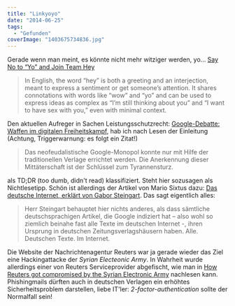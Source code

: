 ```yaml
---
title: "Linkyoyo"
date: "2014-06-25"
tags:
  - "Gefunden"
coverImage: "1403675734836.jpg"
---
```


Gerade wenn man meint, es könnte nicht mehr witziger werden, yo... [Say No to “Yo” and Join Team Hey](https://medium.com/@bg/say-no-to-yo-and-join-team-hey-51dacc991885)

> In English, the word “hey” is both a greeting and an interjection, meant to express a sentiment or get someone’s attention. It shares connotations with words like “wow” and “yo” and can be used to express ideas as complex as “I’m still thinking about you” and “I want to have sex with you,” even with minimal context.

Den aktuellen Aufreger in Sachen Leistungsschutzrecht: [Google-Debatte: Waffen im digitalen Freiheitskampf](http://www.faz.net/aktuell/feuilleton/debatten/die-digital-debatte/google-debatte-waffen-im-digitalen-freiheitskampf-13004055-p2.html), hab ich nach Lesen der Einleitung (Achtung, Triggerwarnung: es folgt ein Zitat!)

> Das neofeudalistische Google-Monopol konnte nur mit Hilfe der traditionellen Verlage errichtet werden. Die Anerkennung dieser Mittäterschaft ist der Schlüssel zum Tyrannensturz.

als TD;DR (too dumb, didn't read) klassifiziert. Steht hier sozusagen als Nichtlesetipp. Schön ist allerdings der Artikel von Mario Sixtus dazu: [Das deutsche Internet, erklärt von Gabor Steingart](http://sixtus.net/das-deutsche-internet-erklaert-von-gabor-steingart/). Das sagt eigentlich alles:

> Herr Steingart behauptet hier nichts anderes, als dass sämtliche deutschsprachigen Artikel, die Google indiziert hat – also wohl so ziemlich beinahe fast alle Texte im deutschen Internet -, ihren Ursprung in deutschen Zeitungsverlagshäusern haben. Alle. Deutschen Texte. Im Internet.

Die Website der Nachrichtenagentur Reuters war ja gerade wieder das Ziel eine Hackingattacke der _Syrian Electeonic Army_. In Wahrheit wurde allerdings einer von Reuters Serviceprovider abgefischt, wie man in [How Reuters got compromised by the Syrian Electronic Army](https://medium.com/@FredericJacobs/the-reuters-compromise-by-the-syrian-electronic-army-6bf570e1a85b) nachlesen kann. Phishingmails dürften auch in deutschen Verlagen ein erhöhtes Sicherheitsproblem darstellen, liebe IT'ler: _2-factor-authentication_ sollte der Normalfall sein!
